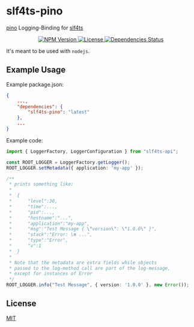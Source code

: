 # slf4ts-pino

[pino](https://getpino.io/#/) Logging-Binding for [slf4ts](https://www.npmjs.org/package/slf4ts-api)

<p align="center">
    <a href="https://www.npmjs.org/package/slf4ts-pino">
        <img src="https://img.shields.io/npm/v/slf4ts-pino.svg" alt="NPM Version">
    </a>
    <a href="https://www.npmjs.org/package/slf4ts-pino">
        <img src="https://img.shields.io/npm/l/slf4ts-pino.svg" alt="License">
    </a>
    <a href="https://david-dm.org/rstiller/slf4ts-pino">
        <img src="https://img.shields.io/david/rstiller/slf4ts-pino.svg" alt="Dependencies Status">
    </a>
</p>

It's meant to be used with `nodejs`.

## Example Usage

Example package.json:

```json
{
    ...,
    "dependencies": {
        "slf4ts-pino": "latest"
    },
    ...
}
```

Example code:

```typescript
import { LoggerFactory, LoggerConfiguration } from "slf4ts-api";

const ROOT_LOGGER = LoggerFactory.getLogger();
ROOT_LOGGER.setMetadata({ application: 'my-app' });

/**
 * prints something like:
 * 
 *  {
 *      "level":30,
 *      "time":...,
 *      "pid":...,
 *      "hostname":"...",
 *      "application":"my-app",
 *      "msg":"Test Message { \"version\": \"1.0.0\" }",
 *      "stack":"Error: \n ...",
 *      "type":"Error",
 *      "v":1
 *  }
 * 
 * Note that the metadata are extra fields while objects
 * passed to the log-method call are part of the log-message,
 * except for instances of Error
 */
ROOT_LOGGER.info("Test Message", { version: '1.0.0' }, new Error());
```

## License

[MIT](https://www.opensource.org/licenses/mit-license.php)
